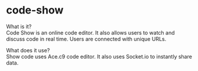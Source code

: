 # code-show

What is it?
<br>
Code Show is an online code editor. It also allows users to watch and discuss code in real time. Users are connected with unique URLs.

What does it use?
<br>
Show code uses Ace.c9 code editor. It also uses Socket.io to instantly share data.

